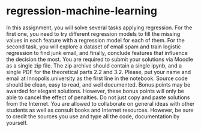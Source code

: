 # regression-machine-learning
In this assignment, you will solve several tasks applying regression. For the first one, you need to try different regression models to fill the missing values in each feature with a regression model for each of them. For the second task, you will explore a dataset of email spam and train logistic regression to find junk email, and finally, conclude features that influence the decision the most. You are required to submit your solutions via Moodle as a single zip file. The zip archive should contain a single ipynb, and a single PDF for the theoretical parts 2.2 and 3.2. Please, put your name and email at Innopolis.university as the first line in the notebook. Source code should be clean, easy to read, and well documented. Bonus points may be awarded for elegant solutions. However, these bonus points will only be able to cancel the effect of penalties. Do not just copy and paste solutions from the Internet. You are allowed to collaborate on general ideas with other students as well as consult books and Internet resources. However, be sure to credit the sources you use and type all the code, documentation by yourself.
